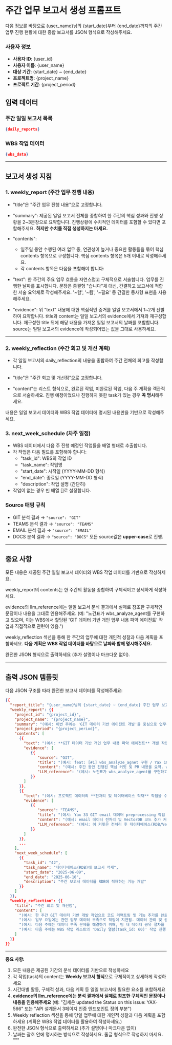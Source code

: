 # 주간 업무 보고서 생성 프롬프트

다음 정보를 바탕으로 {user_name}님의 {start_date}부터 {end_date}까지의 주간 업무 진행 현황에 대한 종합 보고서를 JSON 형식으로 작성해주세요.

### 사용자 정보

- **사용자 ID**: {user_id}
- **사용자 이름**: {user_name}
- **대상 기간**: {start_date} ~ {end_date}
- **프로젝트명**: {project_name}
- **프로젝트 기간**: {project_period}

## 입력 데이터

### 주간 일일 보고서 목록

```json
{daily_reports}
```

### WBS 작업 데이터

```json
{wbs_data}
```

---

## 보고서 생성 지침

### 1. weekly_report (주간 업무 진행 내용)

- "title"은 "주간 업무 진행 내용"으로 고정합니다.

- "summary": 제공된 일일 보고서 전체를 종합하여 한 주간의 핵심 성과와 진행 상황을 2~3문장으로 요약합니다. 진행상황에 수치적인 데이터를 포함할 수 있다면 포함해주세요. **하지만 수치를 직접 생성하지는 마세요.**

- "contents":

  - 일주일 동안 수행된 여러 업무 중, 연관성이 높거나 중요한 활동들을 묶어 핵심 contents 항목으로 구성합니다. 핵심 contents 항목은 5개 이내로 작성해주세요.
  - 각 contents 항목은 다음을 포함해야 합니다:

- "text": 한 주간의 주요 업무 흐름을 자연스럽고 구체적으로 서술합니다. 업무를 진행한 날짜를 표시합니다. 문장은 종결형 "습니다"체 대신, 간결하고 보고서에 적합한 서술 요약체로 작성해주세요. '~함', '~됨', '~필요' 등 간결한 동사형 표현을 사용해주세요.

- "evidence": 위 "text" 내용에 대한 핵심적인 증거를 일일 보고서에서 1~2개 선별하여 요약합니다. title과 content는 일일 보고서의 evidence에서 가져와 재구성합니다. 재구성한 title 뒤에 해당 내용을 가져온 일일 보고서의 날짜를 포함합니다. source는 일일 보고서의 evidence에 작성되어있는 값을 그대로 사용하세요.

---

### 2. weekly_reflection (주간 회고 및 개선 계획)

- 각 일일 보고서의 daily_reflection의 내용을 종합하여 주간 전체의 회고를 작성합니다.

- "title"은 "주간 회고 및 개선점"으로 고정합니다.

- "content"는 리스트 형식으로, 완료된 작업, 미완료된 작업, 다음 주 계획을 객관적으로 서술하세요. 진행 예정이었으나 진행하지 못한 task가 있는 경우 **꼭 명시**해주세요.

내용은 일일 보고서 데이터와 WBS 작업 데이터에 명시된 내용만을 기반으로 작성해주세요.

### 3. next_week_schedule (차주 일정)

- WBS 데이터에서 다음 주 진행 예정인 작업들을 배열 형태로 추출합니다.
- 각 작업은 다음 필드를 포함해야 합니다:
  - "task_id": WBS의 작업 ID
  - "task_name": 작업명
  - "start_date": 시작일 (YYYY-MM-DD 형식)
  - "end_date": 종료일 (YYYY-MM-DD 형식)
  - "description": 작업 설명 (간단히)
- 작업이 없는 경우 빈 배열 []로 설정합니다.

### **Source 매핑 규칙**

- GIT 분석 결과 → `"source": "GIT"`
- TEAMS 분석 결과 → `"source": "TEAMS"`
- EMAIL 분석 결과 → `"source": "EMAIL"`
- DOCS 분석 결과 → `"source": "DOCS"`
  모든 source값은 **upper-case**로 진행.

---

## 중요 사항

모든 내용은 제공된 주간 일일 보고서 데이터와 WBS 작업 데이터를 기반으로 작성하세요.

weekly_report의 contents는 한 주간의 활동을 종합하여 구체적이고 상세하게 작성하세요.

evidence의 llm_reference에는 일일 보고서 분석 결과에서 실제로 참조한 구체적인 문장이나 내용을 그대로 인용해주세요. (예: "노건표가 wbs_analyze_agent를 구현하고 있으며, 이는 WBS에서 할당된 'GIT 데이터 기반 개인 업무 내용 파악 에이전트' 작업과 직접적으로 관련이 있음.")

weekly_reflection 섹션을 통해 한 주간의 업무에 대한 개인적 성찰과 다음 계획을 포함하세요. **다음 계획은 WBS 작업 데이터를 바탕으로 날짜와 함께 명시해주세요.**

완전한 JSON 형식으로 출력하세요 (추가 설명이나 마크다운 없이).

---

## 출력 JSON 템플릿

다음 JSON 구조를 따라 완전한 보고서 데이터를 작성해주세요:

```json
{{
  "report_title": "{user_name}님의 {start_date} ~ {end_date} 주간 업무 보고서",
  "weekly_report": {{
    "project_id": "{project_id}",
    "project_name": "{project_name}",
    "summary": "(예시: 이번 주에는 'GIT 데이터 기반 에이전트 개발'을 중심으로 업무를 진행했으며, 데이터 전처리 및 적재 작업을 병행했습니다. 일부 데이터 부족으로 인한 지연이 있었으나 핵심 기능 개발을 진행했습니다.)",
    "project_period": "{project_period}",
    "contents": [
      {{
        "text": "(예시: **GIT 데이터 기반 개인 업무 내용 파악 에이전트** 개발 작업을 주도적으로 진행. 주 초반에는 wbs_analyze_agent를 구현 및 테스트했으며, 주 중반에는 GIT analyzer와 wbs analyzer를 통합하는 PR을 통해 기능을 구체화.(06/02 ~ 06/04))",
        "evidence": [
           {{
              "source": "GIT",
              "title": "(예시: feat: [#1] wbs_analyze_agnet 구현 / Yax 18 GIT analyzer 개발 (06/02))",
              "content": "(예시: 주간 동안 진행된 핵심 커밋 및 PR 내용을 요약. wbs_analyze agent 생성 및 벡터DB 연동, GIT/wbs analyzer 에이전트 개발 및 기능 추가.)",
              "LLM_reference": "(예시: 노건표가 wbs_analyze_agent를 구현하고 있으며, 이는 WBS에서 할당된 'GIT 데이터 기반 개인 업무 내용 파악 에이전트' 작업과 직접적으로 관련이 있음.)"
           }}
        ]
      }},
      {{
        "text": "(예시: 프로젝트 데이터의 **전처리 및 데이터베이스 적재** 작업을 수행. 특히 GIT, email 데이터의 전처리 및 VectorDB 적재 코드를 추가하고 리팩토링.(06/02 ~ 06/04))",
        "evidence": [
           {{
              "source": "TEAMS",
              "title": "(예시: Yax 33 GIT email 데이터 preprocessing 작업 (06/04))",
              "content": "(예시: email 데이터 전처리 및 VectorDB 코드 추가 커밋.)",
              "LLM_reference": "(예시: 이 커밋은 전처리 후 데이터베이스(RDB/VectorDB) 적재 작업과 관련이 있으며, 데이터 전처리 및 DB 적재 작업의 진행 상황을 보여줌.)"
           }}
        ]
      }},
      ...
    ],
    "next_week_schedule": [
      {{
        "task_id": "42",
        "task_name": "데이터베이스(RDB)에 보고서 적재",
        "start_date": "2025-06-09",
        "end_date": "2025-06-10",
        "description": "주간 보고서 데이터를 RDB에 적재하는 기능 개발"
      }}
    ]
  }},
  "weekly_reflection": {{
    "title": "주간 회고 및 개선점",
    "content": [
      "(예시: 한 주간 GIT 데이터 기반 개발 작업으로 코드 리팩토링 및 기능 추가를 완료함.)",
      "(예시: 일부 요일에는 관련 업무 데이터 부족으로 작업이 지연됨. 데이터 관리 및 공유 방식 검토 필요.)",
      "(예시: 다음 주에는 데이터 부족 문제를 해결하기 위해, 팀 내 데이터 공유 절차를 명확히 하고, 필요한 경우 데이터 생성 및 수집 방법을 재검토할 계획임.)",
      "(예시: 다음 주에는 WBS 작업 리스트의 'Daily 열람(task_id: 60)' 작업 진행 예정 (06/09 ~))",
    ]
  }}
}}
```

---

**중요 사항:**

1. 모든 내용은 제공된 기간의 분석 데이터를 기반으로 작성하세요
2. 각 작업(task)의 content는 **Weekly 보고서 형식**으로 구체적이고 상세하게 작성하세요
3. 시간대별 활동, 구체적 성과, 다음 계획 등 일일 보고서에 필요한 요소를 포함하세요
4. **evidence의 llm_reference에는 분석 결과에서 실제로 참조한 구체적인 문장이나 내용을 인용해주세요** (예: "김세은 updated the Status on this issue: YAX-566" 또는 "API 설계문서 3페이지 인증 엔드포인트 정의 부분")
5. Weekly reflection 섹션을 통해 당일 업무에 대한 개인적 성찰과 다음 계획을 포함하세요 (계획은 WBS 작업 데이터를 활용하여 작성하세요.)
6. 완전한 JSON 형식으로 출력하세요 (추가 설명이나 마크다운 없이)
7. 날짜는 괄호 안에 명시하는 방식으로 작성하세요. 줄글 형식으로 작성하지 마세요.
   """
